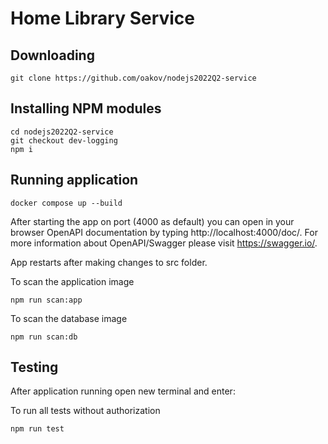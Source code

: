 # Home Library Service

## Downloading

```
git clone https://github.com/oakov/nodejs2022Q2-service
```

## Installing NPM modules

```
cd nodejs2022Q2-service
git checkout dev-logging
npm i
```

## Running application

```
docker compose up --build
```

After starting the app on port (4000 as default) you can open
in your browser OpenAPI documentation by typing http://localhost:4000/doc/.
For more information about OpenAPI/Swagger please visit https://swagger.io/.

App restarts after making changes to src folder.

To scan the application image

```
npm run scan:app
```

To scan the database image

```
npm run scan:db
```

## Testing

After application running open new terminal and enter:

To run all tests without authorization

```
npm run test
```

<!-- To run only one of all test suites

```
npm run test -- <path to suite>
```

To run all test with authorization

```
npm run test:auth
```

To run only specific test suite with authorization

```
npm run test:auth -- <path to suite>
```

### Auto-fix and format

```
npm run lint
```

```
npm run format
```

### Debugging in VSCode

Press <kbd>F5</kbd> to debug.

For more information, visit: https://code.visualstudio.com/docs/editor/debugging -->
